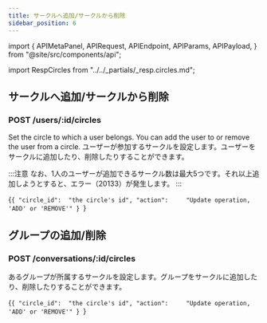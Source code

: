 ```yaml
---
title: サークルへ追加/サークルから削除
sidebar_position: 6
---
```


import {
  APIMetaPanel,
  APIRequest,
  APIEndpoint,
  APIParams,
  APIPayload,
} from "@site/src/components/api";

import RespCircles from "../../_partials/_resp.circles.md";

## サークルへ追加/サークルから削除

### POST /users/:id/circles

Set the circle to which a user belongs. You can add the user to or remove the user from a circle.
ユーザーが参加するサークルを設定します。ユーザーをサークルに追加したり、削除したりすることができます。

:::注意
なお、1人のユーザーが追加できるサークル数は最大5つです。それ以上追加しようとすると、エラー（20133）が発生します。
:::

<APIEndpoint url="/users/:id/circles" />

<APIMetaPanel scope="CIRCLES:WRITE" />

<APIParams p-id="The ID of user." p-id-required={true} />

<APIPayload>{`{
  "circle_id":  "the circle's id",
  "action":     "Update operation, 'ADD' or 'REMOVE'"
}
`}</APIPayload>

<APIRequest
  title="Add a user to the circle"
  method="POST"
  url='/users/06aed1e3-bd77-4a59-991a-5bb5ae6fbb09/circles --data &apos;{"circle_id": "a465ffdb-4441-4cb9-8b45 -00cf79dfbc46e", "action": "ADD" }&apos;'
/>

<RespCircles />

## グループの追加/削除

### POST /conversations/:id/circles

あるグループが所属するサークルを設定します。グループをサークルに追加したり、削除したりすることができます。

<APIEndpoint url="/conversations/:id/circles" />

<APIMetaPanel scope="CIRCLES:WRITE" />

<APIParams p-id="The ID of conversation." p-id-required={true} />

<APIPayload>{`{
  "circle_id":  "the circle's id",
  "action":     "Update operation, 'ADD' or 'REMOVE'"
}
`}</APIPayload>

<APIRequest
  title="Add a group to the circle"
  method="POST"
  url='/conversations/928c5c40-769c-3e97-8387-fb1ae0645311/circles --data &apos;{"circle_id": "a465ffdb-4441-4cb9-8b45 -00cf79dfbc46e", "action": "ADD" }&apos;'
/>

<RespCircles />
